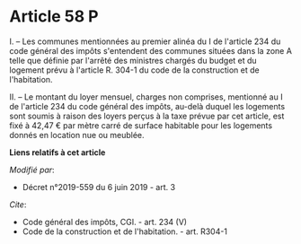 # Article 58 P

I. – Les communes mentionnées au premier alinéa du I de l'article 234 du code général des impôts s'entendent des communes
situées dans la zone A telle que définie par l'arrêté des ministres chargés du budget et du logement prévu à l'article R.
304-1 du code de la construction et de l'habitation.

II. – Le montant du loyer mensuel, charges non comprises, mentionné au I de l'article 234 du code général des impôts, au-delà
duquel les logements sont soumis à raison des loyers perçus à la taxe prévue par cet article, est fixé à 42,47 € par mètre
carré de surface habitable pour les logements donnés en location nue ou meublée.

**Liens relatifs à cet article**

_Modifié par_:

  - Décret n°2019-559 du 6 juin 2019 - art. 3

_Cite_:

  - Code général des impôts, CGI. - art. 234 (V)
  - Code de la construction et de l'habitation. - art. R304-1
